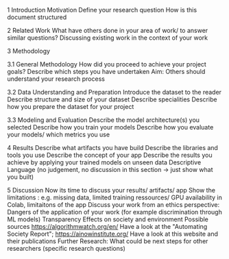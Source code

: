 1 Introduction
Motivation
Define your research question
How is this document structured


2 Related Work
What have others done in your area of work/ to answer similar questions?
Discussing existing work in the context of your work


3 Methodology

3.1 General Methodology
How did you proceed to achieve your project goals? 
Describe which steps you have undertaken
Aim: Others should understand your research process

3.2 Data Understanding and Preparation
Introduce the dataset to the reader
Describe structure and size of your dataset
Describe specialities
Describe how you prepare the dataset for your project

3.3 Modeling and Evaluation
Describe the model architecture(s) you selected
Describe how you train your models
Describe how you evaluate your models/ which metrics you use


4 Results
Describe what artifacts you have build
Describe the libraries and tools you use
Describe the concept of your app
Describe the results you achieve by applying your trained models on unseen data
Descriptive Language (no judgement, no discussion in this section -> just show what you built)


5 Discussion
Now its time to discuss your results/ artifacts/ app 
Show the limitations : e.g. missing data, limited training ressources/ GPU availability in Colab, limitaitons of the app
Discuss your work from an ethics perspective:
Dangers of the application of your work (for example discrimination through ML models)
Transparency 
Effects on society and environment
Possible sources https://algorithmwatch.org/en/ Have a look at the "Automating Society Report"; https://ainowinstitute.org/ Have a look at this website and their publications
Further Research: What could be next steps for other researchers (specific research questions)
